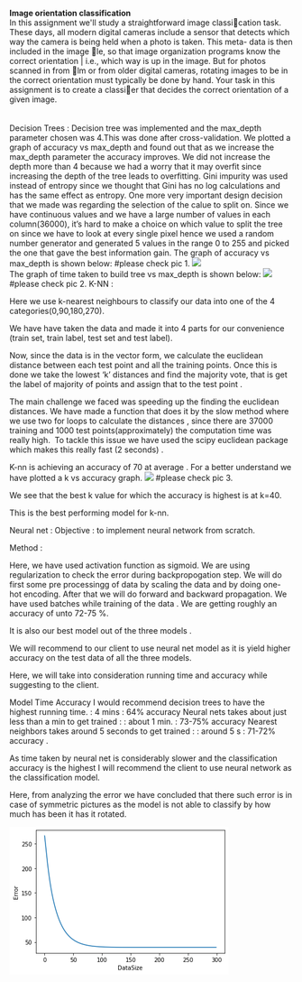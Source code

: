 <b>Image orientation classification</b><br/>
In this assignment we'll study a straightforward image classication task. These days, all modern digital
cameras include a sensor that detects which way the camera is being held when a photo is taken. This meta-
data is then included in the image le, so that image organization programs know the correct orientation |
i.e., which way is up in the image. But for photos scanned in from lm or from older digital cameras,
rotating images to be in the correct orientation must typically be done by hand.
Your task in this assignment is to create a classier that decides the correct orientation of a given image.<br/><br/><br/>
Decision Trees : 
Decision tree was implemented and the max_depth parameter chosen was 4.This was done
after cross-validation. We plotted a graph of accuracy vs max_depth and found out that as we
increase the max_depth parameter the accuracy improves.
We did not increase the depth more than 4 because we had a worry that it may overfit since
increasing the depth of the tree leads to overfitting.
Gini impurity was used instead of entropy since we thought that Gini has no log calculations and
has the same effect as entropy.
One more very important design decision that we made was regarding the selection of the calue
to split on. Since we have continuous values and we have a large number of values in each
column(36000), it’s hard to make a choice on which value to split the tree on since we have to
look at every single pixel hence we used a random number generator and generated 5 values in
the range 0 to 255 and picked the one that gave the best information gain.
The graph of accuracy vs max_depth is shown below:
#please check pic 1.
<img src = “pic1.png”>  
The graph of time taken to build tree vs max_depth is shown below:
<img src = “pic2.png”>
#please check pic 2.
K-NN :

Here we use k-nearest neighbours to classify our data into one of the 4 categories(0,90,180,270).

We have have taken the data and made it into 4 parts for our convenience (train set, train label, test set and test label).

Now, since the data is in the vector form, we calculate the euclidean distance between each test point and all the training points. Once this is done we take the lowest ‘k’ distances and find the majority vote, that is get the label of majority of points and assign that to the test point . 


The main challenge we faced was speeding up the finding the euclidean distances. We have made a function that does it by the slow method where  we use two for loops to calculate the distances  , since there  are  37000 training and 1000 test points(approximately) the computation time was really high. 
To tackle this issue we have used the scipy euclidean package which makes this really fast (2 seconds) . 

K-nn is achieving an accuracy of 70 at average . For a better understand we have plotted a k vs accuracy graph.
<img src = “pic3.png”>
#please check pic 3.

We see that the best k value for which the accuracy is highest is at k=40.

This is the best performing model for k-nn.




Neural net : 
Objective : to implement neural network from scratch.  

Method : 

Here, we have used activation function as sigmoid. We are using regularization to check the error during backpropogation step. 
We will do first some pre processingg of data by scaling the data and by doing one- hot encoding. 
After that we will do forward and backward propagation.
We have used batches while training of the data . 
We are getting roughly an accuracy of unto 72-75 %.

It is also our best model out of the three models . 

We will recommend to our client to use neural net model as it is yield higher accuracy on the test data of all the three models. 

Here, we will take into consideration running time and accuracy while suggesting to the client. 

Model 											Time                 Accuracy
I would recommend decision trees to have the highest running time. :  4 mins           :  64% accuracy
Neural nets takes about just less than a min to get trained :	       :	 about 1 min.  :  73-75% accuracy
Nearest neighbors takes around 5 seconds to get trained :  	        :  around 5 s    :  71-72% accuracy .


As time taken by neural net is considerably slower and the classification accuracy is the highest I will recommend the client to use neural network as the classification model. 

Here, from analyzing the error we have concluded that there such error is in case of symmetric pictures as the model is not able to classify by how much has been it has it rotated. 

<img src = "nnet.png">

	





